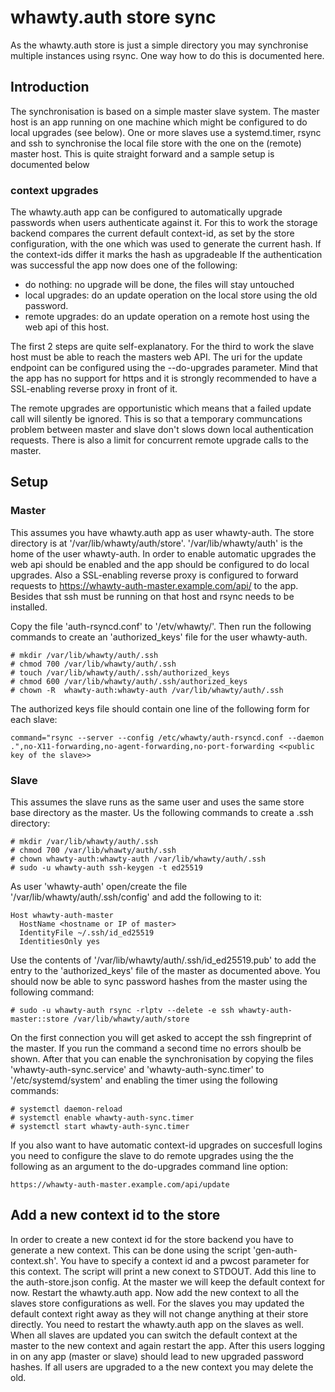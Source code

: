 # whawty.auth store sync

As the whawty.auth store is just a simple directory you may synchronise multiple
instances using rsync. One way how to do this is documented here.

## Introduction

The synchronisation is based on a simple master slave system. The master host is an app
running on one machine which might be configured to do local upgrades (see below). One or
more slaves use a systemd.timer, rsync and ssh to synchronise the local file store with
the one on the (remote) master host. This is quite straight forward and a sample setup
is documented below

### context upgrades

The whawty.auth app can be configured to automatically upgrade passwords when users
authenticate against it. For this to work the storage backend compares the current
default context-id, as set by the store configuration, with the one which was used
to generate the current hash. If the context-ids differ it marks the hash as upgradeable
If the authentication was successful the app now does one of the following:

- do nothing: no upgrade will be done, the files will stay untouched
- local upgrades: do an update operation on the local store using the old password.
- remote upgrades: do an update operation on a remote host using the web api of this host.

The first 2 steps are quite self-explanatory. For the third to work the slave host must
be able to reach the masters web API. The uri for the update endpoint can be configured
using the --do-upgrades parameter. Mind that the app has no support for https and it is
strongly recommended to have a SSL-enabling reverse proxy in front of it.

The remote upgrades are opportunistic which means that a failed update call will silently
be ignored. This is so that a temporary communcations problem between master and slave
don't slows down local authentication requests. There is also a limit for concurrent
remote upgrade calls to the master.

## Setup

### Master

This assumes you have whawty.auth app as user whawty-auth. The store directory is at
'/var/lib/whawty/auth/store'. '/var/lib/whawty/auth' is the home of the user whawty-auth.
In order to enable automatic upgrades the web api should be enabled and the app should be
configured to do local upgrades. Also a SSL-enabling reverse proxy is configured to forward
requests to https://whawty-auth-master.example.com/api/ to the app.
Besides that ssh must be running on that host and rsync needs to be installed.

Copy the file 'auth-rsyncd.conf' to '/etv/whawty/'. Then run the following commands to create
an 'authorized_keys' file for the user whawty-auth.

    # mkdir /var/lib/whawty/auth/.ssh
    # chmod 700 /var/lib/whawty/auth/.ssh
    # touch /var/lib/whawty/auth/.ssh/authorized_keys
    # chmod 600 /var/lib/whawty/auth/.ssh/authorized_keys
    # chown -R  whawty-auth:whawty-auth /var/lib/whawty/auth/.ssh

The authorized keys file should contain one line of the following form for  each slave:

    command="rsync --server --config /etc/whawty/auth-rsyncd.conf --daemon .",no-X11-forwarding,no-agent-forwarding,no-port-forwarding <<public key of the slave>>

### Slave

This assumes the slave runs as the same user and uses the same store base directory as the
master. Us the following commands to create a .ssh directory:

    # mkdir /var/lib/whawty/auth/.ssh
    # chmod 700 /var/lib/whawty/auth/.ssh
    # chown whawty-auth:whawty-auth /var/lib/whawty/auth/.ssh
    # sudo -u whawty-auth ssh-keygen -t ed25519

As user 'whawty-auth' open/create the file '/var/lib/whawty/auth/.ssh/config' and add the following
to it:

    Host whawty-auth-master
      HostName <hostname or IP of master>
      IdentityFile ~/.ssh/id_ed25519
      IdentitiesOnly yes

Use the contents of '/var/lib/whawty/auth/.ssh/id_ed25519.pub' to add the entry to the
'authorized_keys' file of the master as documented above. You should now be able to sync password
hashes from the master using the following command:

    # sudo -u whawty-auth rsync -rlptv --delete -e ssh whawty-auth-master::store /var/lib/whawty/auth/store

On the first connection you will get asked to accept the ssh fingreprint of the master. If you run
the command a second time no errors shoulb be shown.
After that you can enable the synchronisation by copying the files 'whawty-auth-sync.service' and
'whawty-auth-sync.timer' to '/etc/systemd/system' and enabling the timer using the following commands:

    # systemctl daemon-reload
    # systemctl enable whawty-auth-sync.timer
    # systemctl start whawty-auth-sync.timer

If you also want to have automatic context-id upgrades on succesfull logins you need to configure the
slave to do remote upgrades using the the following as an argument to the do-upgrades command line option:

    https://whawty-auth-master.example.com/api/update


## Add a new context id to the store

In order to create a new context id for the store backend you have to generate a new context. This can be
done using the script 'gen-auth-context.sh'. You have to specify a context id and a pwcost parameter for
this context. The script will print a new conext to STDOUT. Add this line to the auth-store.json config.
At the master we will keep the default context for now. Restart the whawty.auth app.
Now add the new context to all the slaves store configurations as well. For the slaves you may updated the
default context right away as they will not change anything at their store directly. You need to restart the
whawty.auth app on the slaves as well. When all slaves are updated you can switch the default context
at the master to the new context and again restart the app. After this users logging in on any app (master
or slave) should lead to new upgraded password hashes. If all users are upgraded to a the new context you
may delete the old.